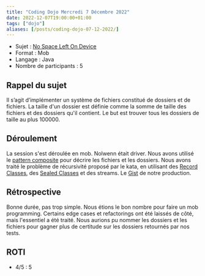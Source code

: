 ```yaml
---
title: "Coding Dojo Mercredi 7 Décembre 2022"
date: 2022-12-07T19:00:00+01:00
tags: ["dojo"]
aliases: [/posts/coding-dojo-07-12-2022/]
---
```


- Sujet : [No Space Left On Device](https://adventofcode.com/2022/day/7)
- Format : Mob
- Langage : Java
- Nombre de participants : 5

## Rappel du sujet

Il s’agit d’implémenter un système de fichiers constitué de dossiers et de fichiers.
La taille d'un dossier est définie comme la somme de taille des fichiers et des dossiers qu'il contient.
Le but est trouver tous les dossiers de taille au plus 100000.

## Déroulement

La session s'est déroulée en mob.
Nolwenn était driver.
Nous avons utilisé le [pattern composite](https://en.wikipedia.org/wiki/Composite_pattern) pour décrire les fichiers et les dossiers.
Nous avons traité le problème de récursivité proposé par le kata, en utilisant des [Record Classes](https://docs.oracle.com/en/java/javase/16/language/records.html), des [Sealed Classes](https://docs.oracle.com/en/java/javase/16/language/sealed-classes-and-interfaces.html) et des streams.
Le [Gist](https://gist.github.com/NolwennD/de3178fb60ad187da503d1ab0759ff47) de notre production.

## Rétrospective

Bonne durée, pas trop simple.
Nous étions le bon nombre pour faire un mob programming.
Certains edge cases et refactorings ont été laissés de côté, mais l'essentiel a été traité.
Nous aurions pu nommer les dossiers et les fichiers pour gagner plus de certitude sur les dossiers retournés par nos tests.

## ROTI

- 4/5 : 5
